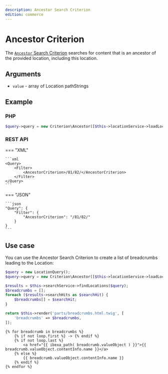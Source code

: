 ```yaml
---
description: Ancestor Search Criterion
edition: commerce
---
```


# Ancestor Criterion

The [`Ancestor` Search Criterion](../../api/php_api/php_api_reference/classes/Ibexa-Contracts-Core-Repository-Values-Content-Query-Criterion-Ancestor.html) searches for content that is an ancestor of the provided location, including this location.

## Arguments

- `value` - array of Location pathStrings

## Example

### PHP

``` php
$query->query = new Criterion\Ancestor([$this->locationService->loadLocation(62)->pathString]);
```

### REST API

=== "XML"

    ```xml
    <Query>
        <Filter>
            <AncestorCriterion>/81/82/</AncestorCriterion>
        </Filter>
    </Query>
    ```

=== "JSON"

    ```json
    "Query": {
        "Filter": {
            "AncestorCriterion": "/81/82/"
        }
    }
    ```

## Use case

You can use the Ancestor Search Criterion to create a list of breadcrumbs leading to the Location:

``` php hl_lines="2"
$query = new LocationQuery();
$query->query = new Criterion\Ancestor([$this->locationService->loadLocation($locationId)->pathString]);

$results = $this->searchService->findLocations($query);
$breadcrumbs = [];
foreach ($results->searchHits as $searchHit) {
    $breadcrumbs[] = $searchHit;
}

return $this->render('parts/breadcrumbs.html.twig', [
    'breadcrumbs' => $breadcrumbs,
]);
```

``` html+twig
{% for breadcrumb in breadcrumbs %}
    {% if not loop.first %} -> {% endif %}
    {% if not loop.last %}
        <a href="{{ ibexa_path( breadcrumb.valueObject ) }}">{{ breadcrumb.valueObject.contentInfo.name }}</a>
    {% else %}
        {{ breadcrumb.valueObject.contentInfo.name }}
    {% endif %}
{% endfor %}
```
